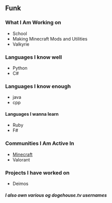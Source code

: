 ## Funk

### What I Am Working on

- School
- Making Minecraft Mods and Utilities
- Valkyrie
### Languages I know well

- Python
- C#

### Languages I know enough 

- java
- cpp

#### Languages I wanna learn

- Ruby
- F#

### Communities I Am Active In

- [Minecraft](https://namemc.com/profile/TheRealDunk.1)
- Valorant

### Projects I have worked on

- Deimos

##### I also own various og dogehouse.tv usernames


